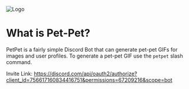 ![Logo](https://media.giphy.com/media/hprAf7DbntntXN3SDr/giphy.gif)

# What is Pet-Pet?
PetPet is a fairly simple Discord Bot that can generate pet-pet GIFs for images and user profiles.
To generate a pet-pet GIF use the `petpet` slash command.

Invite Link: https://discord.com/api/oauth2/authorize?client_id=756617160834416751&permissions=67209216&scope=bot
